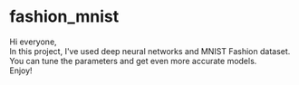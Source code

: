 # fashion_mnist
Hi everyone,<br/>
In this project, I've used deep neural networks and MNIST Fashion dataset.<br/>
You can tune the parameters and get even more accurate models.<br/>
Enjoy!
